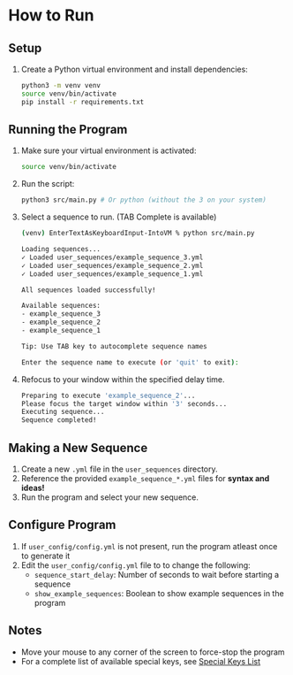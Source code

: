 # How to Run

## Setup

1. Create a Python virtual environment and install dependencies:
    ```bash
    python3 -m venv venv
    source venv/bin/activate
    pip install -r requirements.txt
    ```


## Running the Program

1. Make sure your virtual environment is activated:
    ```bash
    source venv/bin/activate
    ```

2. Run the script:
    ```bash
    python3 src/main.py # Or python (without the 3 on your system)
    ```

3. Select a sequence to run. (TAB Complete is available)
    ```bash
    (venv) EnterTextAsKeyboardInput-IntoVM % python src/main.py

    Loading sequences...
    ✓ Loaded user_sequences/example_sequence_3.yml
    ✓ Loaded user_sequences/example_sequence_2.yml
    ✓ Loaded user_sequences/example_sequence_1.yml

    All sequences loaded successfully!

    Available sequences:
    - example_sequence_3
    - example_sequence_2
    - example_sequence_1

    Tip: Use TAB key to autocomplete sequence names

    Enter the sequence name to execute (or 'quit' to exit): 
    ```

4. Refocus to your window within the specified delay time.
    ```bash
    Preparing to execute 'example_sequence_2'...
    Please focus the target window within '3' seconds...
    Executing sequence...
    Sequence completed!
    ```

## Making a New Sequence

1. Create a new `.yml` file in the `user_sequences` directory.
2. Reference the provided `example_sequence_*.yml` files for **syntax and ideas!**
3. Run the program and select your new sequence.

## Configure Program
1. If `user_config/config.yml` is not present, run the program atleast once to generate it
2. Edit the `user_config/config.yml` file to to change the following:
    - `sequence_start_delay`: Number of seconds to wait before starting a sequence
    - `show_example_sequences`: Boolean to show example sequences in the program

## Notes
- Move your mouse to any corner of the screen to force-stop the program
- For a complete list of available special keys, see [Special Keys List](SPECIALKEYLIST.md)

